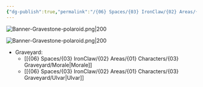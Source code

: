 ```yaml
---
{"dg-publish":true,"permalink":"/{06} Spaces/{03} IronClaw/{02} Areas/{01} Characters/{03} Graveyard/","title":"{03} Graveyard","pinned":true}
---
```



![Banner-Gravestone-polaroid.png|200](/img/user/%7B06%7D%20Spaces/%7B03%7D%20IronClaw/%7B04%7D%20Support%20Notes/%7B99%7D%20Media/%7B02%7D%20Polaroid/Banner-Gravestone-polaroid.png)

![Banner-Gravestone-polaroid.png|200](/img/user/%7B06%7D%20Spaces/%7B03%7D%20IronClaw/%7B04%7D%20Support%20Notes/%7B99%7D%20Media/%7B02%7D%20Polaroid/Banner-Gravestone-polaroid.png)

-  Graveyard: 
    - [[{06} Spaces/{03} IronClaw/{02} Areas/{01} Characters/{03} Graveyard/Morale\|Morale]]
    - [[{06} Spaces/{03} IronClaw/{02} Areas/{01} Characters/{03} Graveyard/Ulvar\|Ulvar]]


